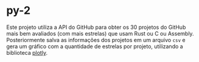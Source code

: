# py-2

Este projeto utiliza a API do GitHub para obter os 30 projetos do GitHub mais bem avaliados (com mais estrelas) que usam Rust ou C ou Assembly. Posteriormente salva as informações dos projetos em um arquivo `csv` e gera um gráfico com a quantidade de estrelas por projeto, utilizando a biblioteca [plotly](https://plotly.com/).